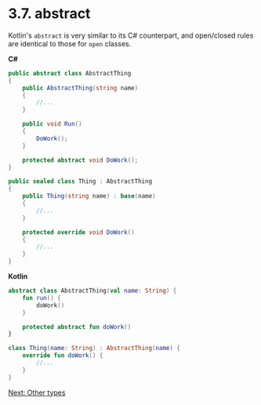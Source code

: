 # 3.7. abstract
Kotlin's `abstract` is very similar to its C# counterpart, and open/closed rules are identical to those for `open` classes.

**C#**
```csharp
public abstract class AbstractThing
{
    public AbstractThing(string name)
    {
        //...
    }

    public void Run()
    {
        DoWork();
    }

    protected abstract void DoWork();
}

public sealed class Thing : AbstractThing
{
    public Thing(string name) : base(name)
    {
        //...
    }

    protected override void DoWork()
    {
        //...
    }
}
```

**Kotlin**
```kotlin
abstract class AbstractThing(val name: String) {
    fun run() {
        doWork()
    }

    protected abstract fun doWork()
}

class Thing(name: String) : AbstractThing(name) {
    override fun doWork() {
        //...
    }
}
```

[Next: Other types](04-00-other-types.md)
